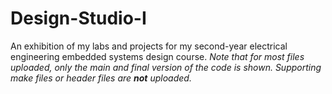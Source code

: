 # Design-Studio-I
An exhibition of my labs and projects for my second-year electrical engineering embedded systems design course. *Note that for most files uploaded, only the main and final version of the code is shown. Supporting make files or header files are **not** uploaded.*

